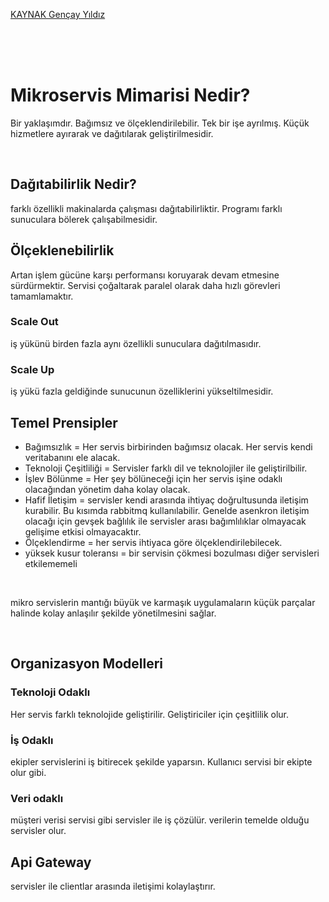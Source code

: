[KAYNAK Gençay Yıldız](https://www.youtube.com/c/Gen%C3%A7ayY%C4%B1ld%C4%B1z)

<br>

<br>

<br>

# Mikroservis Mimarisi Nedir?

Bir yaklaşımdır. Bağımsız ve ölçeklendirilebilir. Tek bir işe ayrılmış. Küçük hizmetlere ayırarak ve dağıtılarak geliştirilmesidir. 

<br>

## Dağıtabilirlik Nedir?

farklı özellikli makinalarda çalışması dağıtabilirliktir. Programı farklı sunuculara bölerek çalışabilmesidir. 


## Ölçeklenebilirlik

Artan işlem gücüne karşı performansı koruyarak devam etmesine sürdürmektir. Servisi çoğaltarak paralel olarak daha hızlı görevleri tamamlamaktır.

### Scale Out

iş yükünü birden fazla aynı özellikli sunuculara dağıtılmasıdır.

### Scale Up

iş yükü fazla geldiğinde sunucunun özelliklerini yükseltilmesidir. 



## Temel Prensipler

* Bağımsızlık = Her servis birbirinden bağımsız olacak. Her servis kendi veritabanını ele alacak. 
* Teknoloji Çeşitliliği = Servisler farklı dil ve teknolojiler ile geliştirilbilir. 
* İşlev Bölünme = Her şey bölüneceği için her servis işine odaklı olacağından yönetim daha kolay olacak.
* Hafif İletişim = servisler kendi arasında ihtiyaç doğrultusunda iletişim kurabilir. Bu kısımda rabbitmq kullanılabilir. Genelde asenkron iletişim olacağı için gevşek bağlılık ile servisler arası bağımlılıklar olmayacak gelişime etkisi olmayacaktır.
* Ölçeklendirme = her servis ihtiyaca göre ölçeklendirilebilecek.
* yüksek kusur toleransı = bir servisin çökmesi bozulması diğer servisleri etkilememeli


<br>

mikro servislerin mantığı büyük ve karmaşık uygulamaların küçük parçalar halinde kolay anlaşılır şekilde yönetilmesini sağlar. 


<br>


## Organizasyon Modelleri

### Teknoloji Odaklı

Her servis farklı teknolojide geliştirilir. Geliştiriciler için çeşitlilik olur. 


### İş Odaklı

ekipler servislerini iş bitirecek şekilde yaparsın. Kullanıcı servisi bir ekipte olur gibi. 

### Veri odaklı

müşteri verisi servisi gibi servisler ile iş çözülür. verilerin temelde olduğu servisler olur. 


## Api Gateway

servisler ile clientlar arasında iletişimi kolaylaştırır. 
























